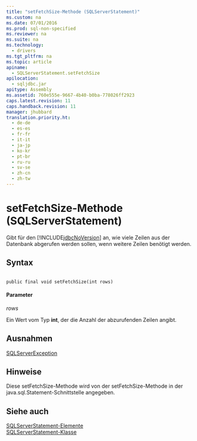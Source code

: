 ```yaml
---
title: "setFetchSize-Methode (SQLServerStatement)"
ms.custom: na
ms.date: 07/01/2016
ms.prod: sql-non-specified
ms.reviewer: na
ms.suite: na
ms.technology: 
  - drivers
ms.tgt_pltfrm: na
ms.topic: article
apiname: 
  - SQLServerStatement.setFetchSize
apilocation: 
  - sqljdbc.jar
apitype: Assembly
ms.assetid: 760e555e-9667-4b40-b0ba-778026ff2923
caps.latest.revision: 11
caps.handback.revision: 11
manager: jhubbard
translation.priority.ht: 
  - de-de
  - es-es
  - fr-fr
  - it-it
  - ja-jp
  - ko-kr
  - pt-br
  - ru-ru
  - sv-se
  - zh-cn
  - zh-tw
---
```

# setFetchSize-Methode (SQLServerStatement)
  Gibt für den [!INCLUDE[jdbcNoVersion](../content/includes/jdbcNoVersion_md.md)] an, wie viele Zeilen aus der Datenbank abgerufen werden sollen, wenn weitere Zeilen benötigt werden.  
  
## Syntax  
  
```  
  
public final void setFetchSize(int rows)  
```  
  
#### Parameter  
 *rows*  
  
 Ein Wert vom Typ **int**, der die Anzahl der abzurufenden Zeilen angibt.  
  
## Ausnahmen  
 [SQLServerException](../content/SQLServerException-Class.md)  
  
## Hinweise  
 Diese setFetchSize\-Methode wird von der setFetchSize\-Methode in der java.sql.Statement\-Schnittstelle angegeben.  
  
## Siehe auch  
 [SQLServerStatement-Elemente](../content/SQLServerStatement-Members.md)   
 [SQLServerStatement-Klasse](../content/SQLServerStatement-Class.md)  
  
  